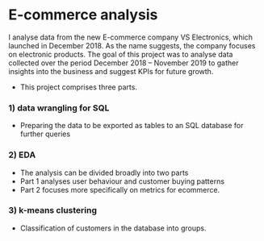 # E-commerce analysis

I analyse data from the new E-commerce company VS Electronics, which launched in December 2018. 
As the name suggests, the company focuses on electronic products. 
The goal of this project was to analyse data collected over the period December 2018 – November 2019 to gather insights into the business and suggest KPIs for future growth. 

- This project comprises three parts. 

### 1) data wrangling for SQL
- Preparing the data to be exported as tables to an SQL database for further queries

### 2) EDA
- The analysis can be divided broadly into two parts
- Part 1 analyses user behaviour and customer buying patterns
- Part 2 focuses more specifically on metrics for ecommerce.  

### 3) k-means clustering
- Classification of customers in the database into groups. 
